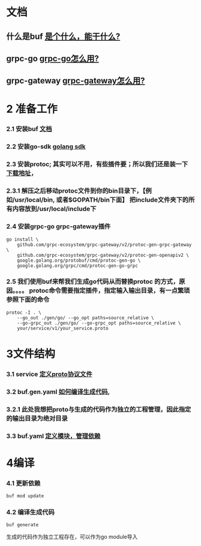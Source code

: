 # 文档
## 什么是buf [是个什么，能干什么?](https://docs.buf.build/introduction)
## grpc-go [grpc-go怎么用?](https://grpc.io/docs/languages/go/quickstart/)
## grpc-gateway [grpc-gateway怎么用?](https://github.com/grpc-ecosystem/grpc-gateway)

# 2 准备工作  
### 2.1 安装buf [文档](https://docs.buf.build/installation)  
### 2.2 安装go-sdk [golang sdk](https://golang.org/dl/)  
### 2.3 安装protoc; 其实可以不用，有些插件要；所以我们还是装一下 [下载地址](https://github.com/protocolbuffers/protobuf/releases)，
### 2.3.1 解压之后移动protoc文件到你的bin目录下，【例如/usr/local/bin, 或者$GOPATH/bin下面】 把include文件夹下的所有内容放到/usr/local/include下
### 2.4 安装grpc-go grpc-gateway插件
```
go install \
    github.com/grpc-ecosystem/grpc-gateway/v2/protoc-gen-grpc-gateway \
    github.com/grpc-ecosystem/grpc-gateway/v2/protoc-gen-openapiv2 \
    google.golang.org/protobuf/cmd/protoc-gen-go \
    google.golang.org/grpc/cmd/protoc-gen-go-grpc  
```

### 2.5 我们使用buf来帮我们生成go代码从而替换protoc 的方式，原因。。。。  protoc命令需要指定插件，指定输入输出目录，有一点繁琐 参照下面的命令 
```
protoc -I . \
    --go_out ./gen/go/ --go_opt paths=source_relative \
    --go-grpc_out ./gen/go/ --go-grpc_opt paths=source_relative \
    your/service/v1/your_service.proto
```

# 3文件结构
### 3.1 service [定义proto协议文件](https://github.com/hardstifler/buf_demo/tree/dev/service)
### 3.2 buf.gen.yaml [如何编译生成代码](https://github.com/hardstifler/buf_demo/blob/dev/buf.gen.yaml),
### 3.2.1 此处我想把proto与生成的代码作为独立的工程管理，因此指定的输出目录为绝对目录
### 3.3 buf.yaml [定义模块，管理依赖](https://github.com/hardstifler/buf_demo/blob/dev/buf.yaml)

# 4编译
### 4.1 更新依赖
```
buf mod update
```
### 4.2 编译生成代码
```
buf generate
```
生成的代码作为独立工程存在，可以作为go module导入

